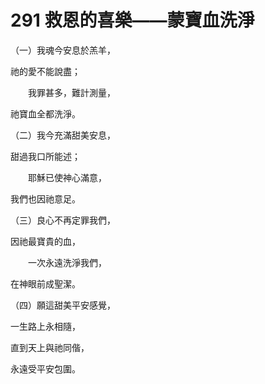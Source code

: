 # 291 救恩的喜樂——蒙寶血洗淨

（一）我魂今安息於羔羊，

祂的愛不能說盡；

　　我罪甚多，難計測量，

祂寶血全都洗淨。

（二）我今充滿甜美安息，

甜過我口所能述；

　　耶穌已使神心滿意，

我們也因祂意足。

（三）良心不再定罪我們，

因祂最寶貴的血，

　　一次永遠洗淨我們，

在神眼前成聖潔。

（四）願這甜美平安感覺，

一生路上永相隨，

直到天上與祂同偕，

永遠受平安包圍。

